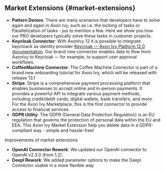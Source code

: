 ## Market Extensions {#market-extensions}

- **Pattern Demos**: There are many scenarios that developers have to solve again and again in Axon Ivy, such as i.e. the locking of tasks or Parallelization of tasks - jus to mention a few. Here we show you how our PRO developers typically solve these tasks in customer projects.
- **Keycloak Connector**: With AxonIvy 12 it is possible to integrate keycloack as identity provider [Keycloak — Axon Ivy Platform 12.0 documentation](https://developer.axonivy.com/doc/12.0/engine-guide/integration/identity-provider/keycloak/index.html). Our brand new connector enables data to flow from AxonIvy to Keycloak — for example, to support user approval workflows.
- **CoffeeMachine Connector**: The Coffee Machine Connector is part of a brand new onboarding tutorial for Axon Ivy, which will be released with release 13.1
- **Stripe**: Stripe is a comprehensive payment processing platform that enables businesses to accept online and in-person payments. It provides a powerful API to integrate various payment methods, including credit/debit cards, digital wallets, bank transfers, and more. For the Axon Ivy Marketplace, this is the first connector to provide access to financial services.
- **GDPR Utility**: The GDPR (General Data Protection Regulation) is an EU regulation that governs the protection of personal data within the EU and EEA. This Axon Ivy Market Extension help you delete data in a GDPR-compliant way - simple and hassle-free!

Improvements of market extensions

- **OpenAI Connector Rework**: We updated our OpenAI connector to OpenAI v2.3.0 (from 1.2).
- **Deepl Rework**: We added parameter options to make the Deepl Connector usable in a more flexible way

